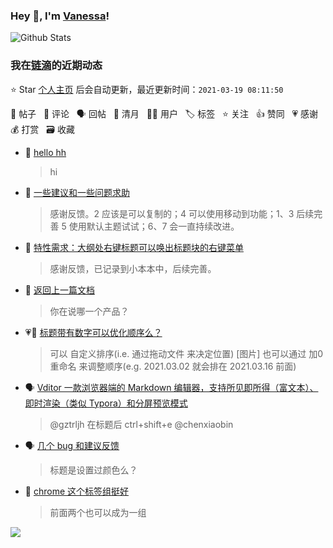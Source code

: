 ### Hey 👋, I'm [Vanessa](http://vanessa.b3log.org/)!

![Github Stats](https://github-readme-stats.vercel.app/api?username=Vanessa219&show_icons=true)

<!--events start -->

### 我在[链滴](https://ld246.com)的近期动态

⭐️ Star [个人主页](https://github.com/Vanessa219/Vanessa219) 后会自动更新，最近更新时间：`2021-03-19 08:11:50`

📝 帖子 &nbsp; 💬 评论 &nbsp; 🗣 回帖 &nbsp; 🌙 清月 &nbsp; 👨‍💻 用户 &nbsp; 🏷️ 标签 &nbsp; ⭐️ 关注 &nbsp; 👍 赞同 &nbsp; 💗 感谢 &nbsp; 💰 打赏 &nbsp; 🗃 收藏

* 💬 [hello hh](https://ld246.com/article/1616074051841/comment/1616074758136#comments)

  > hi
* 💬 [一些建议和一些问题求助](https://ld246.com/article/1616065538942/comment/1616074731792#comments)

  > 感谢反馈。2 应该是可以复制的；4 可以使用移动到功能；1、3 后续完善 5 使用默认主题试试；6、7 会一直持续改进。
* 💬 [特性需求：大纲处右键标题可以唤出标题块的右键菜单](https://ld246.com/article/1616069910747/comment/1616074306051#comments)

  > 感谢反馈，已记录到小本本中，后续完善。
* 💬 [返回上一篇文档](https://ld246.com/article/1616073454572/comment/1616074151661#comments)

  > 你在说哪一个产品？
* 💗💬 [标题带有数字可以优化顺序么？](https://ld246.com/article/1616036967114/comment/1616041226620#comments)

  > 可以 自定义排序(i.e. 通过拖动文件 来决定位置) [图片] 也可以通过 加0 重命名 来调整顺序(e.g. 2021.03.02 就会排在 2021.03.16 前面)
* 🗣 [Vditor 一款浏览器端的 Markdown 编辑器，支持所见即所得（富文本）、即时渲染（类似 Typora）和分屏预览模式](https://ld246.com/article/1549638745630/comment/1615881879065#comments)

  > @gztrljh 在标题后 ctrl+shift+e @chenxiaobin
* 🗣 [几个 bug 和建议反馈](https://ld246.com/article/1615948636633/comment/1616068308105#comments)

  > 标题是设置过颜色么？
* 💬 [chrome 这个标签组挺好](https://ld246.com/article/1616031902188/comment/1616036442944#comments)

  > 前面两个也可以成为一组


<!--events end -->

<a title="Hits" target="_blank" href="https://github.com/Vanessa219/Vanessa219"><img src="https://hits.b3log.org/Vanessa219/Vanessa219.svg"></a>
